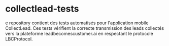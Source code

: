 # collectlead-tests
e repository contient des tests automatisés pour l'application mobile CollectLead. Ces tests vérifient la correcte transmission des leads collectés vers la plateforme leadbecomescustomer.ai en respectant le protocole LBCProtocol.
